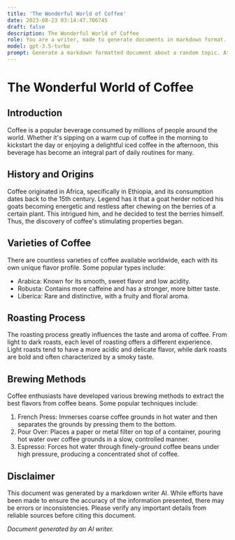 ```yaml
---
title: 'The Wonderful World of Coffee'
date: 2023-08-23 03:14:47.706745
draft: false
description: The Wonderful World of Coffee
role: You are a writer, made to generate documents in markdown format. It is very important that all of the documents you generate are in valid markdown format.
model: gpt-3.5-turbo
prompt: Generate a markdown formatted document about a random topic. At the bottom, include a disclaimer explaining that the document was generated by you. The first line of the document should be the title. Make sure that the entire document is in proper markdown format, using a mix of various tags to make the document visually appealing.
---
```


# The Wonderful World of Coffee

## Introduction

Coffee is a popular beverage consumed by millions of people around the world. Whether it's sipping on a warm cup of coffee in the morning to kickstart the day or enjoying a delightful iced coffee in the afternoon, this beverage has become an integral part of daily routines for many.

## History and Origins

Coffee originated in Africa, specifically in Ethiopia, and its consumption dates back to the 15th century. Legend has it that a goat herder noticed his goats becoming energetic and restless after chewing on the berries of a certain plant. This intrigued him, and he decided to test the berries himself. Thus, the discovery of coffee's stimulating properties began.

## Varieties of Coffee

There are countless varieties of coffee available worldwide, each with its own unique flavor profile. Some popular types include:

- Arabica: Known for its smooth, sweet flavor and low acidity.
- Robusta: Contains more caffeine and has a stronger, more bitter taste.
- Liberica: Rare and distinctive, with a fruity and floral aroma.

## Roasting Process

The roasting process greatly influences the taste and aroma of coffee. From light to dark roasts, each level of roasting offers a different experience. Light roasts tend to have a more acidic and delicate flavor, while dark roasts are bold and often characterized by a smoky taste.

## Brewing Methods

Coffee enthusiasts have developed various brewing methods to extract the best flavors from coffee beans. Some popular techniques include:

1. French Press: Immerses coarse coffee grounds in hot water and then separates the grounds by pressing them to the bottom.
2. Pour Over: Places a paper or metal filter on top of a container, pouring hot water over coffee grounds in a slow, controlled manner.
3. Espresso: Forces hot water through finely-ground coffee beans under high pressure, producing a concentrated shot of coffee.

## Disclaimer

This document was generated by a markdown writer AI. While efforts have been made to ensure the accuracy of the information presented, there may be errors or inconsistencies. Please verify any important details from reliable sources before citing this document.

*Document generated by an AI writer.*